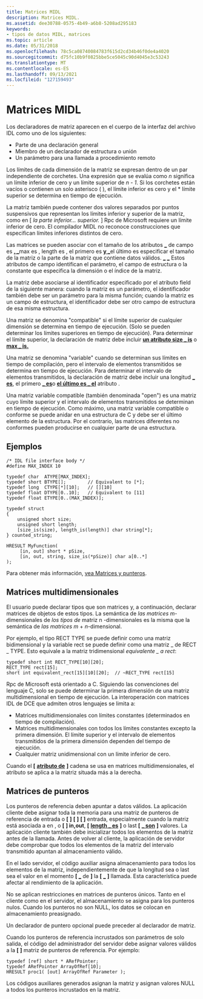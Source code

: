 ```yaml
---
title: Matrices MIDL
description: Matrices MIDL.
ms.assetid: dee30788-0575-4b49-a6b8-5208ad295183
keywords:
- tipos de datos MIDL, matrices
ms.topic: article
ms.date: 05/31/2018
ms.openlocfilehash: 78c5ca08740084783f615d2cd34b46f0de4a4020
ms.sourcegitcommit: d75fc10b9f0825bbe5ce5045c90d4045e3c53243
ms.translationtype: MT
ms.contentlocale: es-ES
ms.lasthandoff: 09/13/2021
ms.locfileid: "127159493"
---
```

# <a name="midl-arrays"></a>Matrices MIDL

Los declaradores de matriz aparecen en el cuerpo de la interfaz del archivo IDL como uno de los siguientes:

-   Parte de una declaración general
-   Miembro de un declarador de estructura o unión
-   Un parámetro para una llamada a procedimiento remoto

Los límites de cada dimensión de la matriz se expresan dentro de un par independiente de corchetes. Una expresión que se evalúa como *n* significa un límite inferior de cero y un límite superior de *n - 1*. Si los corchetes están vacíos o contienen un solo asterisco ( ), el límite inferior es cero y el \* límite superior se determina en tiempo de ejecución.

La matriz también puede contener dos valores separados por puntos suspensivos que representan los límites inferior y superior de la matriz, como en \[ *la parte inferior...* *superior.* \] Rpc de Microsoft requiere un límite inferior de cero. El compilador MIDL no reconoce construcciones que especifican límites inferiores distintos de cero.

Las matrices se pueden asociar con el tamaño de los atributos [**\_**](last-is.md) de campo es [**, \_**](size-is.md)max es , length es , el primero es [**y \_**](first-is.md)el último es especificar el tamaño de la matriz o la parte de la matriz que contiene datos válidos. [**\_**](max-is.md) [**\_**](length-is.md) Estos atributos de campo identifican el parámetro, el campo de estructura o la constante que especifica la dimensión o el índice de la matriz.

La matriz debe asociarse al identificador especificado por el atributo field de la siguiente manera: cuando la matriz es un parámetro, el identificador también debe ser un parámetro para la misma función; cuando la matriz es un campo de estructura, el identificador debe ser otro campo de estructura de esa misma estructura.

Una matriz se denomina "compatible" si el límite superior de cualquier dimensión se determina en tiempo de ejecución. (Solo se pueden determinar los límites superiores en tiempo de ejecución). Para determinar el límite superior, la declaración de matriz debe incluir [**un atributo size \_ is**](size-is.md) o [**max \_ is.**](max-is.md)

Una matriz se denomina "variable" cuando se determinan sus límites en tiempo de compilación, pero el intervalo de elementos transmitidos se determina en tiempo de ejecución. Para determinar el intervalo de elementos transmitidos, la declaración de matriz debe incluir una longitud [**\_ es**](length-is.md), el primero [**\_ es**](first-is.md)o [**el último es \_ el**](last-is.md) atributo .

Una matriz variable compatible (también denominada "open") es una matriz cuyo límite superior y el intervalo de elementos transmitidos se determinan en tiempo de ejecución. Como máximo, una matriz variable compatible o conforme se puede anidar en una estructura de C y debe ser el último elemento de la estructura. Por el contrario, las matrices diferentes no conformes pueden producirse en cualquier parte de una estructura.

## <a name="examples"></a>Ejemplos

``` syntax
/* IDL file interface body */ 
#define MAX_INDEX 10 
 
typedef char  ATYPE[MAX_INDEX]; 
typedef short BTYPE[];        // Equivalent to [*]; 
typedef long  CTYPE[*][10];   // [][10] 
typedef float DTYPE[0..10];   // Equivalent to [11] 
typedef float ETYPE[0..(MAX_INDEX)];  
 
typedef struct 
{ 
    unsigned short size; 
    unsigned short length; 
    [size_is(size), length_is(length)] char string[*]; 
} counted_string; 
 
HRESULT MyFunction( 
     [in, out] short * pSize,  
     [in, out, string, size_is(*pSize)] char a[0..*] 
);
```

Para obtener más información, [vea Matrices y punteros](/windows/desktop/Rpc/arrays-and-pointers).

## <a name="multidimensional-arrays"></a>Matrices multidimensionales

El usuario puede declarar tipos que son matrices y, a continuación, declarar matrices de objetos de estos tipos. La semántica de *las matrices m*-dimensionales de *los tipos de* matriz n -dimensionales es la misma que la semántica de *las matrices m* + *n*-dimensional.

Por ejemplo, el tipo RECT TYPE se puede definir como una matriz bidimensional y la variable rect se puede definir como una matriz \_ de RECT  \_ TYPE. Esto equivale a la matriz tridimensional *equivalente \_ a rect*:

``` syntax
typedef short int RECT_TYPE[10][20]; 
RECT_TYPE rect[15]; 
short int equivalent_rect[15][10][20];  // ~RECT_TYPE rect[15]
```

Rpc de Microsoft está orientado a C. Siguiendo las convenciones del lenguaje C, solo se puede determinar la primera dimensión de una matriz multidimensional en tiempo de ejecución. La interoperación con matrices IDL de DCE que admiten otros lenguajes se limita a:

-   Matrices multidimensionales con límites constantes (determinados en tiempo de compilación).
-   Matrices multidimensionales con todos los límites constantes excepto la primera dimensión. El límite superior y el intervalo de elementos transmitidos de la primera dimensión dependen del tiempo de ejecución.
-   Cualquier matriz unidimensional con un límite inferior de cero.

Cuando el **\[** [**atributo de**](string.md) **\]** cadena se usa en matrices multidimensionales, el atributo se aplica a la matriz situada más a la derecha.

## <a name="arrays-of-pointers"></a>Matrices de punteros

Los punteros de referencia deben apuntar a datos válidos. La aplicación cliente debe asignar toda la memoria para una matriz de punteros de referencia de entrada o **\[** [](in.md) **\]** **\[** [](out-idl.md) **\]** **\[ \]** entrada, especialmente cuando la matriz está asociada a en , o **\[** **\] in,out**, **\[** [**length \_ es**](length-is.md) **\]** o last **\[** [**\_ son**](last-is.md) **\]** valores. La aplicación cliente también debe inicializar todos los elementos de la matriz antes de la llamada. Antes de volver al cliente, la aplicación de servidor debe comprobar que todos los elementos de la matriz del intervalo transmitido apuntan al almacenamiento válido.

En el lado servidor, el código auxiliar asigna almacenamiento para todos los elementos de la matriz, independientemente de que la longitud sea o last sea el valor en el momento **\[** [**\_**](length-is.md) de **\]** la **\[** [**\_**](last-is.md) **\]** llamada. Esta característica puede afectar al rendimiento de la aplicación.

No se aplican restricciones en matrices de punteros únicos. Tanto en el cliente como en el servidor, el almacenamiento se asigna para los punteros nulos. Cuando los punteros no son NULL, los datos se colocan en almacenamiento preasignado.

Un declarador de puntero opcional puede preceder al declarador de matriz.

Cuando los punteros de referencia incrustados son parámetros de solo salida, el código del administrador del servidor debe asignar valores válidos a la **\[** [](out-idl.md) **\]** matriz de punteros de referencia. Por ejemplo:

``` syntax
typedef [ref] short * ARefPointer;
typedef ARefPointer ArrayOfRef[10];
HRESULT proc1( [out] ArrayOfRef Parameter );
```

Los códigos auxiliares generados asignan la matriz y asignan valores NULL a todos los punteros incrustados en la matriz.

 

 